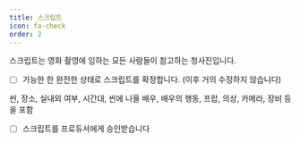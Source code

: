 ```yaml
---
title: 스크립트
icon: fa-check
order: 2
---
```


스크립트는 영화 촬영에 임하는 모든 사람들이 참고하는 청사진입니다. 

- [ ] 가능한 한 완전한 상태로 스크립트를 확정합니다. (이후 거의 수정하지 않습니다)

씬, 장소, 실내외 여부, 시간대, 씬에 나올 배우, 배우의 행동, 프랍, 의상, 카메라, 장비 등을 포함

- [ ] 스크립트를 프로듀서에게 승인받습니다